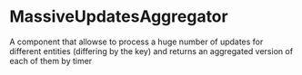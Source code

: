 # MassiveUpdatesAggregator
A component that allowsе to process a huge number of updates for different entities (differing by the key) and returns an aggregated version of each of them by timer
